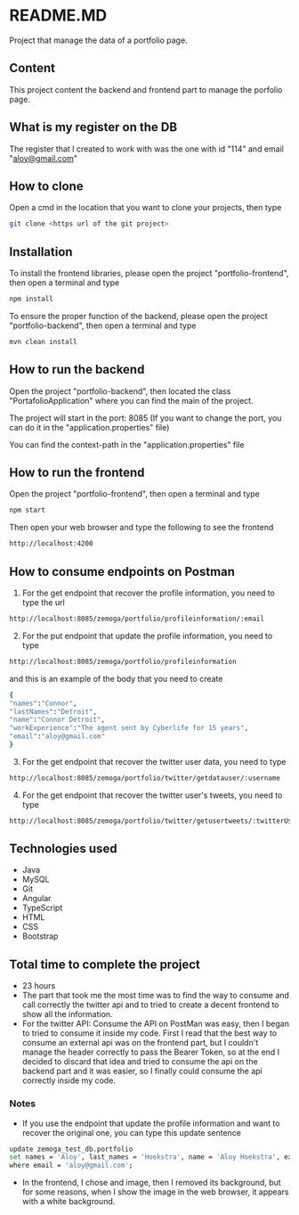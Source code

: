 # README.MD
Project that manage the data of a portfolio page.

## Content
This project content the backend and frontend part to manage the porfolio page.

## What is my register on the DB
The register that I created to work with was the one with id "114" and email "aloy@gmail.com"

## How to clone
Open a cmd in the location that you want to clone your projects, then type
```bash
git clone <https url of the git project>
```

## Installation
To install the frontend libraries, please open the project "portfolio-frontend", then open a terminal and type
```bash
npm install
```

To ensure the proper function of the backend, please open the project "portfolio-backend", then open a terminal and type
```bash
mvn clean install
```

## How to run the backend
Open the project "portfolio-backend", then located the class "PortafolioApplication" where you can find the main of the project.

The project will start in the port: 8085 (If you want to change the port, you can do it in the "application.properties" file)

You can find the context-path in the "application.properties" file

## How to run the frontend
Open the project "portfolio-frontend", then open a terminal and type 
```bash
npm start
```
Then open your web browser and type the following to see the frontend
```bash
http://localhost:4200
```

## How to consume endpoints on Postman
1. For the get endpoint that recover the profile information, you need to type the url
```bash
http://localhost:8085/zemoga/portfolio/profileinformation/:email
```
2. For the put endpoint that update the profile information, you need to type
```bash
http://localhost:8085/zemoga/portfolio/profileinformation
```
and this is an example of the body that you need to create
```bash
{
"names":"Connor",
"lastNames":"Detroit",
"name":"Connor Detroit",
"workExperience":"The agent sent by Cyberlife for 15 years",
"email":"aloy@gmail.com"
}
```
3. For the get endpoint that recover the twitter user data, you need to type
```bash
http://localhost:8085/zemoga/portfolio/twitter/getdatauser/:username
```
4. For the get endpoint that recover the twitter user's tweets, you need to type
```bash
http://localhost:8085/zemoga/portfolio/twitter/getusertweets/:twitterUserId
```

## Technologies used
* Java
* MySQL
* Git
* Angular
* TypeScript
* HTML
* CSS
* Bootstrap

## Total time to complete the project
* 23 hours
* The part that took me the most time was to find the way to consume and call correctly the twitter api and to tried to create a decent frontend to show all the information.
* For the twitter API: Consume the API on PostMan was easy, then I began to tried to consume it inside my code. First I read that the best way to consume an external api was on the frontend part, but I couldn't manage the header correctly to pass the Bearer Token, so at the end I decided to discard that idea and tried to consume the api on the backend part and it was easier, so I finally could consume the api correctly inside my code.

### Notes
* If you use the endpoint that update the profile information and want to recover the original one, you can type this update sentence
```bash
update zemoga_test_db.portfolio 
set names = 'Aloy', last_names = 'Hoekstra', name = 'Aloy Hoekstra', experience_summary = 'I have been training my hole life, since I was a kid, my caretaker, Rost, taught me how to fight, how to stay one step ahead of machines in order to deal with them. I am very capable to accomplishing differents goals either with a team or alone.'
where email = 'aloy@gmail.com';
```
* In the frontend, I chose and image, then I removed its background, but for some reasons, when I show the image in the web browser, it appears with a white background.
